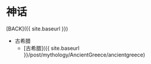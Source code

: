 # 神话

[BACK]({{ site.baseurl }})

- 古希腊
  - [古希腊]({{ site.baseurl }}/post/mythology/AncientGreece/ancientgreece)

